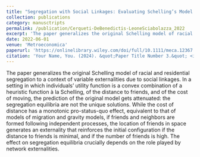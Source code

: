 ```yaml
---
title: "Segregation with Social Linkages: Evaluating Schelling’s Model with Networked Individuals"
collection: publications
category: manusctripts
permalink: /publication/Cerqueti-DeBenedictis-LeoneSciabolazza_2022
excerpt: 'The paper generalizes the original Schelling model of racial and residential segregation to a context of variable externalities due to social linkages.'
date: 2022-06-01
venue: 'Metroeconomica'
paperurl: 'https://onlinelibrary.wiley.com/doi/full/10.1111/meca.12367'
citation: 'Your Name, You. (2024). &quot;Paper Title Number 3.&quot; <i>GitHub Journal of Bugs</i>. 73(2), 384-440.'
---
```


The paper generalizes the original Schelling model of racial and residential segregation to a context of variable externalities due to social linkages. In a setting in which individuals’ utility function is a convex combination of a heuristic function à la Schelling, of the distance to friends, and of the cost of moving, the prediction of the original model gets attenuated: the segregation equilibria are not the unique solutions. While the cost of distance has a monotonic pro-status-quo effect, equivalent to that of models of migration and gravity models, if friends and neighbors are formed following independent processes, the location of friends in space generates an externality that reinforces the initial configuration if the distance to friends is minimal, and if the number of friends is high. The effect on segregation equilibria crucially depends on the role played by network externalities.

